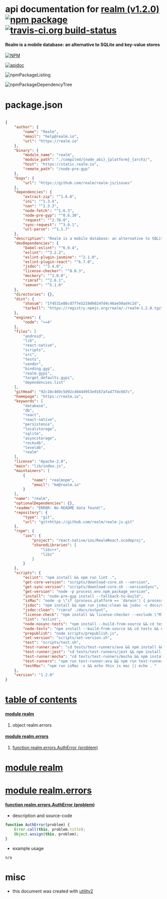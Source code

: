 # api documentation for  [realm (v1.2.0)](https://realm.io)  [![npm package](https://img.shields.io/npm/v/npmdoc-realm.svg?style=flat-square)](https://www.npmjs.org/package/npmdoc-realm) [![travis-ci.org build-status](https://api.travis-ci.org/npmdoc/node-npmdoc-realm.svg)](https://travis-ci.org/npmdoc/node-npmdoc-realm)
#### Realm is a mobile database: an alternative to SQLite and key-value stores

[![NPM](https://nodei.co/npm/realm.png?downloads=true)](https://www.npmjs.com/package/realm)

[![apidoc](https://npmdoc.github.io/node-npmdoc-realm/build/screenCapture.buildNpmdoc.browser.%252Fhome%252Ftravis%252Fbuild%252Fnpmdoc%252Fnode-npmdoc-realm%252Ftmp%252Fbuild%252Fapidoc.html.png)](https://npmdoc.github.io/node-npmdoc-realm/build/apidoc.html)

![npmPackageListing](https://npmdoc.github.io/node-npmdoc-realm/build/screenCapture.npmPackageListing.svg)

![npmPackageDependencyTree](https://npmdoc.github.io/node-npmdoc-realm/build/screenCapture.npmPackageDependencyTree.svg)



# package.json

```json

{
    "author": {
        "name": "Realm",
        "email": "help@realm.io",
        "url": "https://realm.io"
    },
    "binary": {
        "module_name": "realm",
        "module_path": "./compiled/{node_abi}_{platform}_{arch}/",
        "host": "https://static.realm.io",
        "remote_path": "/node-pre-gyp"
    },
    "bugs": {
        "url": "https://github.com/realm/realm-js/issues"
    },
    "dependencies": {
        "extract-zip": "^1.6.0",
        "ini": "^1.3.4",
        "nan": "^2.3.3",
        "node-fetch": "^1.6.3",
        "node-pre-gyp": "^0.6.30",
        "request": "^2.78.0",
        "sync-request": "^3.0.1",
        "url-parse": "^1.1.7"
    },
    "description": "Realm is a mobile database: an alternative to SQLite and key-value stores",
    "devDependencies": {
        "babel-eslint": "^6.0.4",
        "eslint": "^3.2.2",
        "eslint-plugin-jasmine": "^2.1.0",
        "eslint-plugin-react": "^6.7.0",
        "jsdoc": "^3.4.0",
        "license-checker": "^8.0.3",
        "mockery": "^2.0.0",
        "rimraf": "^2.6.1",
        "semver": "^5.1.0"
    },
    "directories": {},
    "dist": {
        "shasum": "1f4531e86cd7f7e5219d6024fd4c46ae50ad4c2d",
        "tarball": "https://registry.npmjs.org/realm/-/realm-1.2.0.tgz"
    },
    "engines": {
        "node": ">=4"
    },
    "files": [
        "android",
        "lib",
        "react-native",
        "scripts",
        "src",
        "tests",
        "vendor",
        "binding.gyp",
        "realm.gypi",
        "target_defaults.gypi",
        "dependencies.list"
    ],
    "gitHead": "92c10c469c5d92c4044d953e9167afa477dc687c",
    "homepage": "https://realm.io",
    "keywords": [
        "database",
        "db",
        "react",
        "react-native",
        "persistence",
        "localstorage",
        "sqlite",
        "asyncstorage",
        "rocksdb",
        "leveldb",
        "realm"
    ],
    "license": "Apache-2.0",
    "main": "lib/index.js",
    "maintainers": [
        {
            "name": "realmnpm",
            "email": "km@realm.io"
        }
    ],
    "name": "realm",
    "optionalDependencies": {},
    "readme": "ERROR: No README data found!",
    "repository": {
        "type": "git",
        "url": "git+https://github.com/realm/realm-js.git"
    },
    "rnpm": {
        "ios": {
            "project": "react-native/ios/RealmReact.xcodeproj",
            "sharedLibraries": [
                "libc++",
                "libz"
            ]
        }
    },
    "scripts": {
        "eslint": "npm install && npm run lint .",
        "get-core-version": "scripts/download-core.sh --version",
        "get-sync-version": "scripts/download-core.sh --versionSync",
        "get-version": "node -p process.env.npm_package_version",
        "install": "node-pre-gyp install --fallback-to-build",
        "isMac": "node -p \"if (process.platform == 'darwin') { process.exit(0); } else { process.exit(-1); }\"",
        "jsdoc": "npm install && npm run jsdoc:clean && jsdoc -c docs/conf.json",
        "jsdoc:clean": "rimraf ./docs/output",
        "license-check": "npm install && license-checker --exclude \"MIT,ISC,BSD,Apache-2.0,BSD-2-Clause,BSD-3-Clause,WTFPL,Unlicense,(MIT AND CC-BY-3.0)\" | node scripts/handle-license-check.js",
        "lint": "eslint",
        "node-nosync-tests": "npm install --build-from-source && cd tests && npm install && npm run test-nosync && cd ..",
        "node-tests": "npm install --build-from-source && cd tests && npm install && npm run test-nosync && cd ..",
        "prepublish": "node scripts/prepublish.js",
        "set-version": "scripts/set-version.sh",
        "test": "scripts/test.sh",
        "test-runner:ava": "cd tests/test-runners/ava && npm install && npm test",
        "test-runner:jest": "cd tests/test-runners/jest && npm install && npm test",
        "test-runner:mocha": "cd tests/test-runners/mocha && npm install && npm test",
        "test-runners": "npm run test-runner:ava && npm run test-runner:mocha && npm run test-runner:jest",
        "testMac": "npm run isMac -s && echo this is mac || echo . "
    },
    "version": "1.2.0"
}
```



# <a name="apidoc.tableOfContents"></a>[table of contents](#apidoc.tableOfContents)

#### [module realm](#apidoc.module.realm)
1.  object <span class="apidocSignatureSpan">realm.</span>errors

#### [module realm.errors](#apidoc.module.realm.errors)
1.  [function <span class="apidocSignatureSpan">realm.errors.</span>AuthError (problem)](#apidoc.element.realm.errors.AuthError)



# <a name="apidoc.module.realm"></a>[module realm](#apidoc.module.realm)



# <a name="apidoc.module.realm.errors"></a>[module realm.errors](#apidoc.module.realm.errors)

#### <a name="apidoc.element.realm.errors.AuthError"></a>[function <span class="apidocSignatureSpan">realm.errors.</span>AuthError (problem)](#apidoc.element.realm.errors.AuthError)
- description and source-code
```javascript
function AuthError(problem) {
    Error.call(this, problem.title);
    Object.assign(this, problem);
}
```
- example usage
```shell
n/a
```



# misc
- this document was created with [utility2](https://github.com/kaizhu256/node-utility2)
